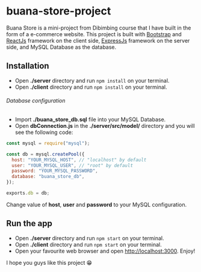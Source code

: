 # buana-store-project
Buana Store is a mini-project from Dibimbing course that I have built in the form of a e-commerce website.
This project is built with [Bootstrap](https://getbootstrap.com/) and [ReactJs](https://reactjs.org/) framework on the client side, [ExpressJs](https://www.npmjs.com/package/express) framework on the server side, and MySQL Database as the database.

## Installation
- Open **./server** directory and run `npm install` on your terminal.
- Open **./client** directory and run `npm install` on your terminal.

###### Database configuration
- Import **./buana_store_db.sql** file into your MySQL Database.
- Open **dbConnection.js** in the **./server/src/model/** directory and you will see the following code:
```javascript
const mysql = require("mysql");

const db = mysql.createPool({
  host: "YOUR_MYSQL_HOST", // "localhost" by default
  user: "YOUR_MYSQL_USER", // "root" by default
  password: "YOUR_MYSQL_PASSWORD",
  database: "buana_store_db",
});

exports.db = db;
```
Change value of **host**, **user** and **password** to your MySQL configuration.

## Run the app
- Open **./server** directory and run `npm start` on your terminal.
- Open **./client** directory and run `npm start` on your terminal.
- Open your favourite web browser and open [http://localhost:3000](http://localhost:3000). Enjoy!

I hope you guys like this project :grin:
